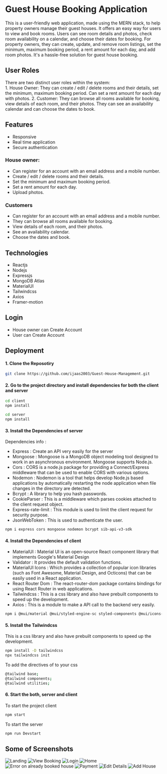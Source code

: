 # Guest House Booking Application

This is a user-friendly web application, made using the MERN stack, to help property owners manage their guest houses. It offers an easy way for users to view and book rooms. Users can see room details and photos, check room availability on a calendar, and choose their dates for booking. For property owners, they can create, update, and remove room listings, set the minimum, maximum booking period, a rent amount for each day, and add room photos. It's a hassle-free solution for guest house booking.

## User Roles
There are two distinct user roles within the system:  
    1. House Owner: They can create / edit / delete rooms and their details, set the minimum, maximum booking period. Can set a rent amount for each day with photos. 
    2. Customer: They can browse all rooms available for booking, view details of each room, and their photos. They can see an availability calendar and can choose the dates to book.

## Features
- Responsive
- Real time application
- Secure authentication
  
### House owner:
- Can register for an account with an email address and a mobile number.
- Create / edit / delete rooms and their details.
- Set the minimum and maximum booking period.
- Set a rent amount for each day.
- Upload photos.

### Customers
- Can register for an account with an email address and a mobile number.
- They can browse all rooms available for booking.
- View details of each room, and their photos.
- See an availability calendar.
- Choose the dates and book.

## Technologies
- Reactjs
- Nodejs
- Expressjs
- MongoDB Atlas
- MaterialUI
- Tailwindcss
- Axios
- Framer-motion

## Login

- House owner can Create Account
- User can Create Account  

## Deployment

#### 1. Clone the Reposotiry
```bash
git clone https://github.com/ijaas2003/Guest-House-Management.git
```

#### 2. Go to the project directory and install dependencies for both the client and server
```bash
cd client
npm install
```
```bash
cd server
npm install
```

#### 3. Install the Dependencies of server

Dependencies info :
 - Express : Create an API very easily for the server
 - Mongoose : Mongoose is a MongoDB object modeling tool designed to work in an asynchronous environment. Mongoose supports Node.js.
 - Cors : CORS is a node.js package for providing a Connect/Express middleware that can be used to enable CORS with various options.
 - Nodemon : Nodemon is a tool that helps develop Node.js based applications by automatically restarting the node application when file changes in the directory are detected.
 - Bcrypt : A library to help you hash passwords.
 - CookieParser : This is a middleware which parses cookies attached to the client request object.
 - Express-rate-limit : This module is used to limit the client request for security purpose.
 - JsonWebToken : This is used to authenticate the user.


```bash
npm i express cors mongoose nodemon bcrypt sib-api-v3-sdk
```
#### 4. Install the Dependencies of client
 - MaterialUI : Material UI is an open-source React component library that implements Google's Material Design
 - Validator : It provides the default validation functions.
 - MaterialUI Icons : Which provides a collection of popular icon libraries (such as Font Awesome, Material Design, and Octicons) that can be easily used in a React application.
 - React Router Dom : The react-router-dom package contains bindings for using React Router in web applications.
 - Tailwindcss : This is a css library and also have prebuilt components to speed up the development.
 - Axios : This is a module to make a API call to the backend very easily.
 
```bash
npm i @mui/material @mui/styled-engine-sc styled-components @mui/icons-material @fontsource/roboto @mui/material @emotion/react @emotion/styled @material-ui/core validator react-router-dom axios
```
#### 5. Install the Tailwindcss
This is a css library and also have prebuilt components to speed up the development.

```bash
npm install -D tailwindcss
npx tailwindcss init
```
To add the directives of to your css

```bash
@tailwind base;
@tailwind components;
@tailwind utilities;
```

#### 6. Start the both, server and client
To start the project client
```bash
npm start
```
To start the server
```bash
npm run Devstart
```


## Some of Screenshots
![Landing](https://github.com/ijaas2003/Guest-House-Management/assets/88438635/803762f3-af57-4bb5-9ce1-e4c34103bcb6)
![View Booking](https://github.com/ijaas2003/Guest-House-Management/assets/88438635/1b1eb0e3-f123-47f9-8ca0-f14805c36a5e)
![Login](https://github.com/ijaas2003/Guest-House-Management/assets/88438635/c5963a0f-9b11-4232-8e1a-9f43c7dc3e7d)
![Home](https://github.com/ijaas2003/Guest-House-Management/assets/88438635/1dbe17f2-4c42-455f-94ea-f1a2e0d411ec)
![Error on already booked house](https://github.com/ijaas2003/Guest-House-Management/assets/88438635/bfe2aabe-a5ea-44be-8f67-08fa674f3e04)
![Payment](https://github.com/ijaas2003/Guest-House-Management/assets/88438635/58e04495-b522-45e1-9387-7e83868e4cbf)
![Edit Details](https://github.com/ijaas2003/Guest-House-Management/assets/88438635/90ae2c34-71a4-4187-a570-7ed10524a104)
![Add House](https://github.com/ijaas2003/Guest-House-Management/assets/88438635/7aa175b4-05ae-46e8-92a6-c710cc976d55)
